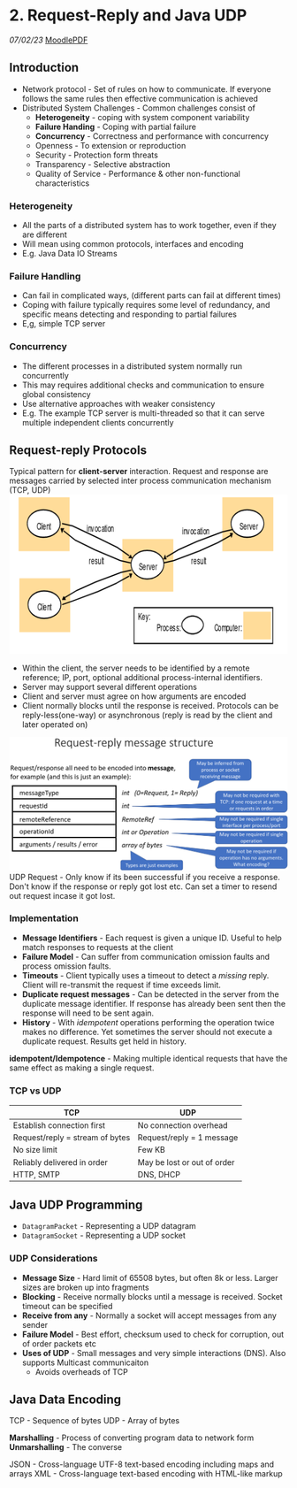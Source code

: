 # 2. Request-Reply and Java UDP
_07/02/23_
[MoodlePDF](https://moodle.nottingham.ac.uk/pluginfile.php/9364061/mod_page/content/1/03%20Request-Reply%20and%20UDP.pdf)
## Introduction
- Network protocol - Set of rules on how to communicate. If everyone follows the same rules then effective communication is achieved
- Distributed System Challenges - Common challenges consist of
	- **Heterogeneity** - coping with system component variability
	- **Failure Handing** - Coping with partial failure
	- **Concurrency** - Correctness and performance with concurrency
	- Openness - To extension or reproduction
	- Security - Protection form threats
	- Transparency - Selective abstraction
	- Quality of Service - Performance & other non-functional characteristics

### Heterogeneity
- All the parts of a distributed system has to work together, even if they are different
- Will mean using common protocols, interfaces and encoding 
- E.g. Java Data IO Streams

### Failure Handling
- Can fail in complicated ways, (different parts can fail at different times)
- Coping with failure typically requires some level of redundancy, and specific means detecting and responding to partial failures
- E,g, simple TCP server

### Concurrency
- The different processes in a distributed system normally run concurrently
- This may requires additional checks and communication to ensure global consistency
- Use alternative approaches with weaker consistency
- E.g. The example TCP server is multi-threaded so that it can serve multiple independent clients concurrently
## Request-reply Protocols
Typical pattern for **client-server** interaction. Request and response are messages carried by selected inter process communication mechanism (TCP, UDP)
![](../_resources/20230207134059.png)

- Within the client, the server needs to be identified by a remote reference; IP, port, optional additional process-internal identifiers.
- Server may support several different operations
- Client and server must agree on how arguments are encoded
- Client normally blocks until the response is received. Protocols can be reply-less(one-way) or asynchronous (reply is read by the client and later operated on)

![](../_resources/20230207112507.png)
UDP Request - Only know if its been successful if you receive a response. Don't know if the response or reply got lost etc. Can set a timer to resend out request incase it got lost.

### Implementation
- **Message Identifiers** - Each request is given a unique ID. Useful to help match responses to requests at the client
- **Failure Model** - Can suffer from communication omission faults and process omission faults. 
- **Timeouts** - Client typically uses a timeout to detect a *missing* reply. Client will re-transmit the request if time exceeds limit.
- **Duplicate request messages** - Can be detected in the server from the duplicate message identifier.  If response has already been sent then the response will need to be sent again.
- **History** - With *idempotent* operations performing the operation twice makes no difference. Yet sometimes the server should not execute a duplicate request. Results get held in history.

**idempotent/Idempotence** - Making multiple identical requests that have the same effect as making a single request. 


### TCP vs UDP
| TCP                             | UDP                         |
| ------------------------------- | --------------------------- |
| Establish connection first      | No connection overhead      |
| Request/reply = stream of bytes | Request/reply = 1 message   |
| No size limit                   | Few KB                      |
| Reliably delivered in order     | May be lost or out of order |
| HTTP, SMTP                      | DNS, DHCP                   |

## Java UDP Programming
- `DatagramPacket` - Representing a UDP datagram
- `DatagramSocket` - Representing a UDP socket

### UDP Considerations
- **Message Size** - Hard limit of 65508 bytes, but often 8k or less. Larger sizes are broken up into fragments
- **Blocking** - Receive normally blocks until a message is received. Socket timeout can be specified
- **Receive from any** - Normally a socket will accept messages from any sender
- **Failure Model** - Best effort, checksum used to check for corruption, out of order packets etc
- **Uses of UDP** - Small messages and very simple interactions (DNS). Also supports Multicast communicaiton
	- Avoids overheads of TCP
## Java Data Encoding
TCP - Sequence of bytes
UDP - Array of bytes

**Marshalling** - Process of converting program data to network form
**Unmarshalling** - The converse

JSON - Cross-language UTF-8 text-based encoding including maps and arrays
XML - Cross-language text-based encoding with HTML-like markup